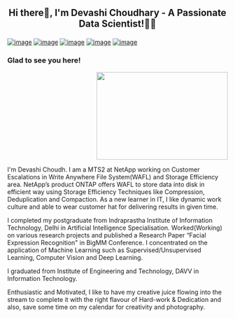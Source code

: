 ## <p align="center"> Hi there👋, I'm Devashi Choudhary - A Passionate Data Scientist!👩‍💻 </p>


[![image](https://img.shields.io/badge/LinkedIn-0077B5?style=for-the-badge&logo=linkedin&logoColor=white)](https://in.linkedin.com/in/devashi-choudhary-84677b109)
[![image](https://img.shields.io/badge/Medium-12100E?style=for-the-badge&logo=medium&logoColor=white)](https://devashi-choudhary.medium.com/)
[![image](https://img.shields.io/badge/YouTube-FF0000?style=for-the-badge&logo=youtube&logoColor=white)](https://www.youtube.com/channel/UC1T2KSLQNQNEhvnLHY5fnsA)
[![image](https://img.shields.io/badge/Gmail-D14836?style=for-the-badge&logo=gmail&logoColor=white)](https://mail.google.com/mail/u/1/#settings/general)
[![image](https://img.shields.io/badge/Instagram-E4405F?style=for-the-badge&logo=instagram&logoColor=white)](https://www.instagram.com/devashi_25/?hl=en)  


### Glad to see you here! 

<p align="Right">
  <img src="https://drive.google.com/uc?export=view&id=1SBE9oKK4n9OzssC-RW0Z6xdFH_4M9rWJ" width="300" height="200">
</p>

I'm Devashi Choudh. I am a MTS2 at NetApp working on Customer Escalations in Write Anywhere File System(WAFL) and Storage Efficiency area. NetApp’s product ONTAP offers WAFL to store data into disk in efficient way using Storage Efficiency Techniques like Compression, Deduplication and Compaction. As a new learner in IT, I like dynamic work culture and able to wear customer hat for delivering results in given time.

I completed my postgraduate from Indraprastha Institute of Information Technology, Delhi in Artificial Intelligence Specialisation. Worked(Working) on various research projects and published a Research Paper “Facial Expression Recognition" in BigMM Conference. I concentrated on the application of Machine Learning such as Supervised/Unsupervised Learning, Computer Vision and Deep Learning.

I graduated from Institute of Engineering and Technology, DAVV in Information Technology.

Enthusiastic and Motivated, I like to have my creative juice flowing into the stream to complete it with the right flavour of Hard-work & Dedication and also, save some time on my calendar for creativity and photography.



